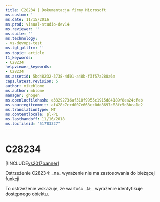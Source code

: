 ```yaml
---
title: C28234 | Dokumentacja firmy Microsoft
ms.custom: ''
ms.date: 11/15/2016
ms.prod: visual-studio-dev14
ms.reviewer: ''
ms.suite: ''
ms.technology:
- vs-devops-test
ms.tgt_pltfrm: ''
ms.topic: article
f1_keywords:
- C28234
helpviewer_keywords:
- C28234
ms.assetid: 5bd48232-3738-4d01-a48b-f3f57a288a6a
caps.latest.revision: 5
author: mikeblome
ms.author: mblome
manager: ghogen
ms.openlocfilehash: e33292736af318f9955c1915d84189f8ea24cfeb
ms.sourcegitcommit: af428c7ccd007e668ec0dd8697c88fc5d8bca1e2
ms.translationtype: MT
ms.contentlocale: pl-PL
ms.lasthandoff: 11/16/2018
ms.locfileid: "51783327"
---
```

# <a name="c28234"></a>C28234
[!INCLUDE[vs2017banner](../includes/vs2017banner.md)]

Ostrzeżenie C28234: \_na\_ wyrażenie nie ma zastosowania do bieżącej funkcji  
  
 To ostrzeżenie wskazuje, że wartość `_At_` wyrażenie identyfikuje dostępnego obiektu.



